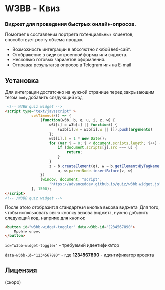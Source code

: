 # W3BB - Квиз
### Виджет для проведения быстрых онлайн-опросов.

Помогает в составлении портрета потенциальных клиентов, способствует росту объема продаж.

- Возможность интеграции в абсолютно любой веб-сайт.
- Отображение в виде встроенной формы или виджета.
- Несколько готовых вариантов оформления.
- Отправка результатов опросов в Telegram или на E-mail

## Установка

Для интеграции достаточно на нужной странице перед закрывающим тегом `body` добавить следующий код:

```html
 <!-- W3BB quiz widget -->
<script type="text/javascript" >
			setTimeout(() => {
				(function(w3b, b, q, u, i, z, w) {
					w3b[i] = w3b[i] || function() {
						(w3b[i].w = w3b[i].w || []).push(arguments)
					};
					w3b[i].l = 1 * new Date();
					for (var j = 0; j < document.scripts.length; j++) {
						if (document.scripts[j].src === u) {
							return;
						}
					}
					z = b.createElement(q), w = b.getElementsByTagName(q)[0], z.async = 1, z.src =
						u, w.parentNode.insertBefore(z, w)
				})
				(window, document, "script",
					"https://advanceddev.github.io/quiz/w3bb-widget.js", "w3bb-quiz");
			}, 1500);
</script>
<!-- /W3BB quiz widget -->
```

После этого отобразится стандартная кнопка вызова виджета. Для того, чтобы использовать свою кнопку вызова виджета, нужно добавить следующий код, наприме для кнопки:

```html
<button id="w3bb-widget-toggler" data-w3bb-id="1234567890">
    Пройти опрос
</button>
```

`id="w3bb-widget-toggler"` - требуемый идентификатор

`data-w3bb-id="1234567890"` - где **1234567890** - идентификатор проекта


## Лицензия
(скоро)

